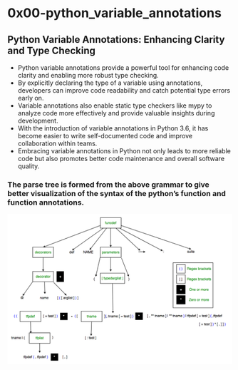 # 0x00-python_variable_annotations

<h2>
 Python Variable Annotations: Enhancing Clarity and Type Checking 
</h2>

<ul>
  <li>
    Python variable annotations provide a powerful tool for enhancing code clarity and enabling more robust type checking.
  </li>
    <li>
    By explicitly declaring the type of a variable using annotations, developers can improve code readability and catch potential type errors early on.
  </li>
    <li>
    Variable annotations also enable static type checkers like mypy to analyze code more effectively and provide valuable insights during development.
  </li>
  <li>
    With the introduction of variable annotations in Python 3.6, it has become easier to write self-documented code and improve collaboration within teams.
  </li>
    <li>
    Embracing variable annotations in Python not only leads to more reliable code but also promotes better code maintenance and overall software quality.
  </li>
</ul>

<h3>The parse tree is formed from the above grammar to give better visualization of the syntax of the python’s function and function annotations.</h3>

<img src="./image.png" />
